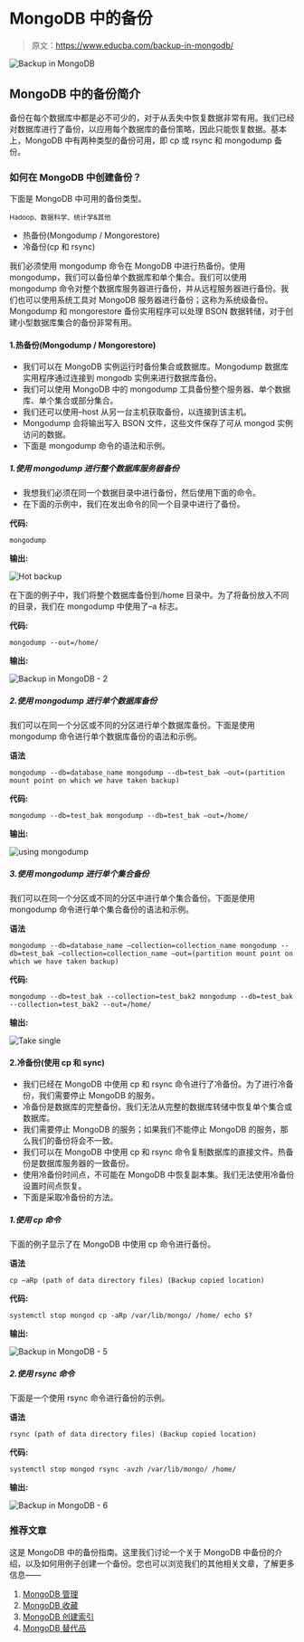 # MongoDB 中的备份

> 原文：<https://www.educba.com/backup-in-mongodb/>

![Backup in MongoDB](img/6fbc537c9660a5dcdaa98cdfcd75ffbd.png)



## MongoDB 中的备份简介

备份在每个数据库中都是必不可少的，对于从丢失中恢复数据非常有用。我们已经对数据库进行了备份，以应用每个数据库的备份策略，因此只能恢复数据。基本上，MongoDB 中有两种类型的备份可用，即 cp 或 rsync 和 mongodump 备份。

### 如何在 MongoDB 中创建备份？

下面是 MongoDB 中可用的备份类型。

<small>Hadoop、数据科学、统计学&其他</small>

*   热备份(Mongodump / Mongorestore)
*   冷备份(cp 和 rsync)

我们必须使用 mongodump 命令在 MongoDB 中进行热备份。使用 mongodump，我们可以备份单个数据库和单个集合。我们可以使用 mongodump 命令对整个数据库服务器进行备份，并从远程服务器进行备份。我们也可以使用系统工具对 MongoDB 服务器进行备份；这称为系统级备份。Mongodump 和 mongorestore 备份实用程序可以处理 BSON 数据转储，对于创建小型数据库集合的备份非常有用。

#### 1.热备份(Mongodump / Mongorestore)

*   我们可以在 MongoDB 实例运行时备份集合或数据库。Mongodump 数据库实用程序通过连接到 mongodb 实例来进行数据库备份。
*   我们可以使用 MongoDB 中的 mongodump 工具备份整个服务器、单个数据库、单个集合或部分集合。
*   我们还可以使用–host 从另一台主机获取备份，以连接到该主机。
*   Mongodump 会将输出写入 BSON 文件，这些文件保存了可从 mongod 实例访问的数据。
*   下面是 mongodump 命令的语法和示例。

##### 1.使用 mongodump 进行整个数据库服务器备份

*   我想我们必须在同一个数据目录中进行备份，然后使用下面的命令。
*   在下面的示例中，我们在发出命令的同一个目录中进行了备份。

**代码:**

`mongodump`

**输出:**

![Hot backup](img/df20d5fc1c6dab81971a8863a9747ccd.png)



在下面的例子中，我们将整个数据库备份到/home 目录中。为了将备份放入不同的目录，我们在 mongodump 中使用了–a 标志。

**代码:**

`mongodump --out=/home/`

**输出:**

![Backup in MongoDB - 2](img/25da3a11972e50463eceffb6c0f1da69.png)



##### 2.使用 mongodump 进行单个数据库备份

我们可以在同一个分区或不同的分区进行单个数据库备份。下面是使用 mongodump 命令进行单个数据库备份的语法和示例。

**语法**

`mongodump --db=database_name
mongodump --db=test_bak –out=(partition mount point on which we have taken backup)`

**代码:**

`mongodump --db=test_bak
mongodump --db=test_bak –out=/home/`

**输出:**

![using mongodump](img/374a24a2cf4f00696a8eb148211d055c.png)



##### 3.使用 mongodump 进行单个集合备份

我们可以在同一个分区或不同的分区中进行单个集合备份。下面是使用 mongodump 命令进行单个集合备份的语法和示例。

**语法**

`mongodump --db=database_name –collection=collection_name
mongodump --db=test_bak –collection=collection_name –out=(partition mount point on which we have taken backup)`

**代码:**

`mongodump --db=test_bak --collection=test_bak2
mongodump --db=test_bak --collection=test_bak2 --out=/home/`

**输出:**

![Take single](img/34ba215223bce72a3a48fcc947d63703.png)



#### 2.冷备份(使用 cp 和 sync)

*   我们已经在 MongoDB 中使用 cp 和 rsync 命令进行了冷备份。为了进行冷备份，我们需要停止 MongoDB 的服务。
*   冷备份是数据库的完整备份。我们无法从完整的数据库转储中恢复单个集合或数据库。
*   我们需要停止 MongoDB 的服务；如果我们不能停止 MongoDB 的服务，那么我们的备份将会不一致。
*   我们可以在 MongoDB 中使用 cp 和 rsync 命令复制数据库的直接文件。热备份是数据库服务器的一致备份。
*   使用冷备份时间点，不可能在 MongoDB 中恢复副本集。我们无法使用冷备份设置时间点恢复。
*   下面是采取冷备份的方法。

##### 1.使用 cp 命令

下面的例子显示了在 MongoDB 中使用 cp 命令进行备份。

**语法**

`cp –aRp (path of data directory files) (Backup copied location)`

**代码:**

`systemctl stop mongod
cp -aRp /var/lib/mongo/ /home/
echo $?`

**输出:**

![Backup in MongoDB - 5](img/9f87996069a75fd0ee95924527d92ffa.png)



##### 2.使用 rsync 命令

下面是一个使用 rsync 命令进行备份的示例。

**语法**

`rsync (path of data directory files) (Backup copied location)`

**代码:**

`systemctl stop mongod
rsync -avzh /var/lib/mongo/ /home/`

**输出:**

![Backup in MongoDB - 6](img/a45446b2a644b9295300c1fcda15d99c.png)



### 推荐文章

这是 MongoDB 中的备份指南。这里我们讨论一个关于 MongoDB 中备份的介绍，以及如何用例子创建一个备份。您也可以浏览我们的其他相关文章，了解更多信息——

1.  [MongoDB 管理](https://www.educba.com/mongodb-administration/)
2.  [MongoDB 收藏](https://www.educba.com/mongodb-collection/)
3.  [MongoDB 创建索引](https://www.educba.com/mongodb-create-index/)
4.  [MongoDB 替代品](https://www.educba.com/mongodb-alternatives/)





